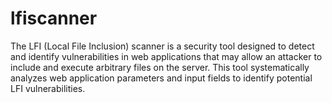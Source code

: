 # lfiscanner
The LFI (Local File Inclusion) scanner is a security tool designed to detect and identify vulnerabilities in web applications that may allow an attacker to include and execute arbitrary files on the server. This tool systematically analyzes web application parameters and input fields to identify potential LFI vulnerabilities.
